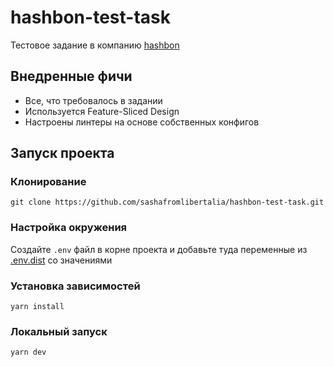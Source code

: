 # hashbon-test-task

Тестовое задание в компанию [hashbon](https://hashbon.com/)

## Внедренные фичи

- Все, что требовалось в задании
- Используется Feature-Sliced Design
- Настроены линтеры на основе собственных конфигов

## Запуск проекта

### Клонирование
```shell
git clone https://github.com/sashafromlibertalia/hashbon-test-task.git
```

### Настройка окружения
Cоздайте `.env` файл в корне проекта и добавьте туда переменные из [.env.dist](./.env.dist) со значениями

### Установка зависимостей
```shell
yarn install
```

### Локальный запуск
```shell
yarn dev
```
